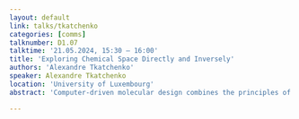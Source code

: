 ```yaml
---
layout: default
link: talks/tkatchenko
categories: [comms]
talknumber: D1.07
talktime: '21.05.2024, 15:30 – 16:00'
title: 'Exploring Chemical Space Directly and Inversely'
authors: 'Alexandre Tkatchenko'
speaker: Alexandre Tkatchenko 
location: 'University of Luxembourg'
abstract: 'Computer-driven molecular design combines the principles of chemistry, physics, and artificial intelligence (AI/ML) to identify novel chemical compounds and materials with desired properties for a specific application. A long-held dream of molecular simulations is to be enable efficient navigation of large chemical spaces, including both compositional and configurational molecular degrees of freedom. In this talk, I will discuss novel insights that AI/ML methods bring when doing direct (https://doi.org/10.1039/D3SC03598K) and inverse (https://arxiv.org/abs/2309.00506) navigation of chemical space of drug-like molecules. First, our analysis reveals that one has a substantial degree of flexibility or “freedom of design” when searching for a single molecule with a desired pair of properties or a set of distinct molecules sharing an array of properties. To explore how this intrinsic flexibility manifests in the molecular design process, we use multi-objective optimization to search for molecules with simultaneously large polarizabilities and HOMO–LUMO gaps; analysis of the resulting Pareto fronts identified non-trivial paths through CCS consisting of sequential structural and/or compositional changes that yield molecules with optimal combinations of these properties. Second, we develop a proof-of-concept implementation that combines a Variational Auto-Encoder (VAE) trained on molecular structures with a property encoder designed to learn the latent representation from a set of QM properties. The result of this joint architecture is a common latent space representation for both structures and properties, which enables property-to-structure mapping for small drug-like molecules contained in the QM7-X dataset. We illustrate the capabilities of our approach by conditional generation of de novo molecular structures with targeted properties, transition path interpolation for chemical reactions as well as insights into property-structure relationships. Our findings thus provide a proof-of-principle demonstration aiming to enable the inverse property-to-structure design in diverse chemical spaces.'

---
```

